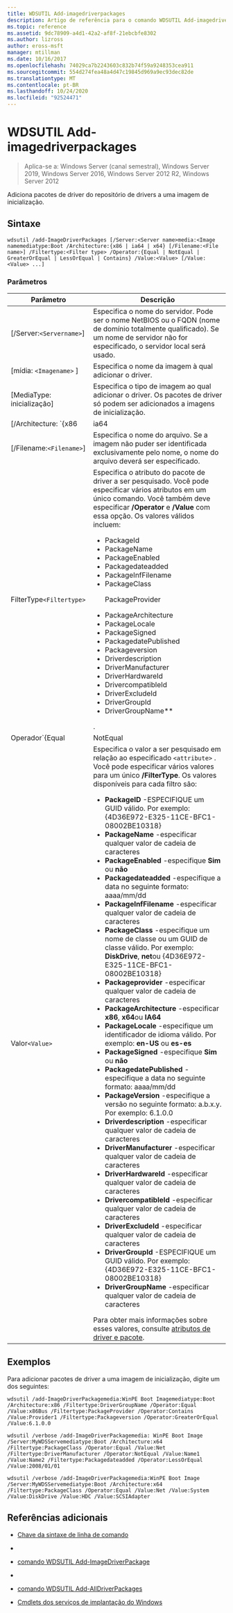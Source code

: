 ```yaml
---
title: WDSUTIL Add-imagedriverpackages
description: Artigo de referência para o comando WDSUTIL Add-imagedriverpackages, que adiciona pacotes de driver do repositório de drivers a uma imagem de inicialização.
ms.topic: reference
ms.assetid: 9dc78909-a4d1-42a2-af8f-21ebcbfe8302
ms.author: lizross
author: eross-msft
manager: mtillman
ms.date: 10/16/2017
ms.openlocfilehash: 74029ca7b2243603c832b74f59a9248353cea911
ms.sourcegitcommit: 554d274fea48a4d47c19845d969a9ec93dec82de
ms.translationtype: MT
ms.contentlocale: pt-BR
ms.lasthandoff: 10/24/2020
ms.locfileid: "92524471"
---
```

# <a name="wdsutil-add-imagedriverpackages"></a>WDSUTIL Add-imagedriverpackages

> Aplica-se a: Windows Server (canal semestral), Windows Server 2019, Windows Server 2016, Windows Server 2012 R2, Windows Server 2012

Adiciona pacotes de driver do repositório de drivers a uma imagem de inicialização.

## <a name="syntax"></a>Sintaxe

```
wdsutil /add-ImageDriverPackages [/Server:<Server name>media:<Image namemediatype:Boot /Architecture:{x86 | ia64 | x64} [/Filename:<File name>] /Filtertype:<Filter type> /Operator:{Equal | NotEqual | GreaterOrEqual | LessOrEqual | Contains} /Value:<Value> [/Value:<Value> ...]
```

### <a name="parameters"></a>Parâmetros

| Parâmetro | Descrição |
|--|--|
| [/Server:`<Servername>`] | Especifica o nome do servidor. Pode ser o nome NetBIOS ou o FQDN (nome de domínio totalmente qualificado). Se um nome de servidor não for especificado, o servidor local será usado. |
| [mídia: `<Imagename>` ] | Especifica o nome da imagem à qual adicionar o driver. |
| [MediaType: inicialização] | Especifica o tipo de imagem ao qual adicionar o driver. Os pacotes de driver só podem ser adicionados a imagens de inicialização. |
| [/Architecture: `{x86 | ia64 | x64}` ] | Especifica a arquitetura da imagem de inicialização. Como é possível ter o mesmo nome de imagem para imagens de inicialização em diferentes arquiteturas, você deve especificar a arquitetura para garantir que a imagem correta seja usada. |
| [/Filename:`<Filename>`] | Especifica o nome do arquivo. Se a imagem não puder ser identificada exclusivamente pelo nome, o nome do arquivo deverá ser especificado. |
| FilterType`<Filtertype>` | Especifica o atributo do pacote de driver a ser pesquisado. Você pode especificar vários atributos em um único comando. Você também deve especificar **/Operator** e **/Value** com essa opção. Os valores válidos incluem:<ul><li>PackageId</li><li>PackageName</li><li>PackageEnabled</li><li>Packagedateadded</li><li>PackageInfFilename</li><li>PackageClass<p>PackageProvider</li><li>PackageArchitecture</li><li>PackageLocale</li><li>PackageSigned</li><li>PackagedatePublished</li><li>Packageversion</li><li>Driverdescription</li><li>DriverManufacturer</li><li>DriverHardwareId</li><li>DrivercompatibleId</li><li>DriverExcludeId</li><li>DriverGroupId</li><li>DriverGroupName**</li></ul>. |
| Operador`{Equal|NotEqual|GreaterOrEqual|LessOrEqual|Contains}` | Especifica a relação entre o atributo e os valores. Você só pode especificar **Contains** com atributos de cadeia de caracteres. Você só pode especificar **GreaterOrEqual** e **LessOrEqual** com atributos de data e versão. |
| Valor`<Value>` | Especifica o valor a ser pesquisado em relação ao especificado `<attribute>` . Você pode especificar vários valores para um único **/FilterType**. Os valores disponíveis para cada filtro são:<ul><li>**PackageID** -ESPECIFIQUE um GUID válido. Por exemplo: {4D36E972-E325-11CE-BFC1-08002BE10318}</li><li>**PackageName** -especificar qualquer valor de cadeia de caracteres</li><li>**PackageEnabled** -especifique **Sim** ou **não**</li><li>**Packagedateadded** -especifique a data no seguinte formato: aaaa/mm/dd</li><li>**PackageInfFilename** -especificar qualquer valor de cadeia de caracteres</li><li>**PackageClass** -especifique um nome de classe ou um GUID de classe válido. Por exemplo: **DiskDrive**, **net**ou {4D36E972-E325-11CE-BFC1-08002BE10318}</li><li>**Packageprovider** -especificar qualquer valor de cadeia de caracteres</li><li>**PackageArchitecture** -especificar **x86**, **x64**ou **IA64**</li><li>**PackageLocale** -especifique um identificador de idioma válido. Por exemplo: **en-US** ou **es-es**</li><li>**PackageSigned** -especifique **Sim** ou **não**</li><li>**PackagedatePublished** -especifique a data no seguinte formato: aaaa/mm/dd</li><li>**PackageVersion** -especifique a versão no seguinte formato: a.b.x.y. Por exemplo: 6.1.0.0</li><li>**Driverdescription** -especificar qualquer valor de cadeia de caracteres</li><li>**DriverManufacturer** -especificar qualquer valor de cadeia de caracteres</li><li>**DriverHardwareId** -especificar qualquer valor de cadeia de caracteres</li><li>**DrivercompatibleId** -especificar qualquer valor de cadeia de caracteres</li><li>**DriverExcludeId** -especificar qualquer valor de cadeia de caracteres</li><li>**DriverGroupId** -ESPECIFIQUE um GUID válido. Por exemplo: {4D36E972-E325-11CE-BFC1-08002BE10318}</li><li>**DriverGroupName** -especificar qualquer valor de cadeia de caracteres</li></ul> Para obter mais informações sobre esses valores, consulte [atributos de driver e pacote](/previous-versions/windows/it-pro/windows-server-2008-R2-and-2008/dd759262(v=ws.11)). |

## <a name="examples"></a>Exemplos

Para adicionar pacotes de driver a uma imagem de inicialização, digite um dos seguintes:

```
wdsutil /add-ImageDriverPackagemedia:WinPE Boot Imagemediatype:Boot /Architecture:x86 /Filtertype:DriverGroupName /Operator:Equal /Value:x86Bus /Filtertype:PackageProvider /Operator:Contains /Value:Provider1 /Filtertype:Packageversion /Operator:GreaterOrEqual /Value:6.1.0.0
```

```
wdsutil /verbose /add-ImageDriverPackagemedia: WinPE Boot Image /Server:MyWDSServemediatype:Boot /Architecture:x64 /Filtertype:PackageClass /Operator:Equal /Value:Net /Filtertype:DriverManufacturer /Operator:NotEqual /Value:Name1 /Value:Name2 /Filtertype:Packagedateadded /Operator:LessOrEqual /Value:2008/01/01
```

```
wdsutil /verbose /add-ImageDriverPackagemedia:WinPE Boot Image /Server:MyWDSServemediatype:Boot /Architecture:x64 /Filtertype:PackageClass /Operator:Equal /Value:Net /Value:System /Value:DiskDrive /Value:HDC /Value:SCSIAdapter
```

## <a name="additional-references"></a>Referências adicionais

- [Chave da sintaxe de linha de comando](command-line-syntax-key.md)
-
- [comando WDSUTIL Add-ImageDriverPackage](wdsutil-add-imagedriverpackage.md)
-
- [comando WDSUTIL Add-AllDriverPackages](wdsutil-add-alldriverpackages.md)

- [Cmdlets dos serviços de implantação do Windows](/powershell/module/wds)

